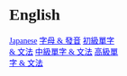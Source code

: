 <html>
<head>
<meta name="EngJapKor" content="width=device-width, initial-scale=1">
<style>
 body {
  margin: 0;
  font-family:SimHei,Microsoft YaHei;
}

.topnav {
  overflow: hidden;
  background-color: #000000;
}

.topnav a {
  float: left;
  color: #20B2AA;
  text-align: center;
  padding: 12px 14px;
  text-decoration: none;
  font-size: 17px;
}

.topnav a:hover {
  background-color: #ddd;
  text-shadow: 2px 2px 5px lightblue
  color: black;
}

.topnav a.active {
  background-color: #4CAF50;
  color: white;
}
* {box-sizing: border-box}
body {font-family: SimHei,Microsoft YaHei; margin:0}
.mySlides fade {display: none}
img {vertical-align: middle;}

.slideshow-container {
  position: relative;
  margin: auto;
}
.prev, .next {
  cursor: pointer;
  position: absolute;
  top: 50%;
  width: auto;
  padding: 14px;
  margin-top: -22px;
  color: white;
  font-weight: bold;
  font-size: 18px;
  transition: 0.6s ease;
  border-radius: 0 3px 3px 0;
}
.next {
  right: 0;
  border-radius: 3px 0 0 3px;
}

.prev:hover, .next:hover {
  background-color: rgba(0,0,0,0.8);
}

.text {
  color: black;
  font-size: 15px;
  padding: 8px 12px;
  position: absolute;
  bottom: 8px;
  width: 100%;
  text-align: center;
}
.numbertext {
  color: #f2f2f2;
  font-size: 12px;
  padding: 8px 12px;
  position: absolute;
  top: 0;
}
.dot {
  cursor: pointer;
  height: 15px;
  width: 15px;
  margin: 0 2px;
  background-color: #bbb;
  border-radius: 50%;
  display: inline-block;
  transition: background-color 0.6s ease;
}

.active, .dot:hover {
  background-color: #717171;
}

.fade {
  -webkit-animation-name: fade;
  -webkit-animation-duration: 1.5s;
  animation-name: fade;
  animation-duration: 1.5s;
}

@-webkit-keyframes fade {
  from {opacity: .4} 
  to {opacity: 1}
}

@keyframes fade {
  from {opacity: .4} 
  to {opacity: 1}
}

@media only screen and (max-width: 300px) {
  .prev, .next,.text {font-size: 11px}
}
a:link {
    color: #0000FF;
}

a:visited {
    color:	#00BBFF;
    text-shadow:2px 2px 5px green;
}

a:hover {
    color: hotpink;
    text-shadow:2px 2px 5px lightgreen;
}

a:active {
    color: lightblue;
}
#myBtn {
  display: none;
  position: fixed;
  bottom: 20px;
  right: 30px;
  z-index: 99;
  font-size: 18px;
  border: none;
  outline: none;
  background-color: red;
  color: white;
  cursor: pointer;
  padding: 15px;
  border-radius: 4px;
}

#myBtn:hover {
  background-color: black;
}

html {
  box-sizing: border-box;
}

*, *:before, *:after {
  box-sizing: inherit;
}

.column {
  float: left;
  width: 33.3%;
  margin-bottom: 16px;
  padding: 0 8px;
}

@media screen and (max-width: 650px) {
  .column {
    width: 100%;
    display: block;
  }
}

.card {
  box-shadow: 0 4px 8px 0 rgba(0, 0, 0, 0.2);
}

.container {
  padding: 0 16px;
}

.container::after, .row::after {
  content: "";
  clear: both;
  display: table;
}

.title {
  color: grey;
}

.button {
  border: none;
  outline: 0;
  display: inline-block;
  padding: 8px;
  color: white;
  background-color: #000;
  text-align: center;
  cursor: pointer;
  width: 100%;
}

.button:hover {
  background-color: #555;
}
.vertical-menu {
    width: 200px;
}

.vertical-menu a {
    background-color: #eee;
    color: black;
    display: block;
    padding: 12px;
    text-decoration: none;
}

.vertical-menu a:hover {
    background-color: #ccc;
}

.vertical-menu a.active {
    background-color: #4CAF50;
    color: white;
}
</style>
</head>
<body>
<h1>English</h1>

<div class="vertical-menu">
  <a href="#" class="active">Japanese</a>
  <a href="#">字母 & 發音</a>
  <a href="#">初級單字 & 文法</a>
  <a href="#">中級單字 & 文法</a>
  <a href="#">高級單字 & 文法</a>
</div>
